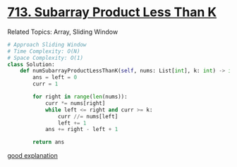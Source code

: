 # [713. Subarray Product Less Than K](https://leetcode.com/problems/subarray-product-less-than-k/)
Related Topics: Array, Sliding Window  


```python
# Approach Sliding Window
# Time Complexity: O(N) 
# Space Complexity: O(1)
class Solution:
    def numSubarrayProductLessThanK(self, nums: List[int], k: int) -> int:
        ans = left = 0
        curr = 1

        for right in range(len(nums)):
            curr *= nums[right]
            while left <= right and curr >= k:
                curr //= nums[left]
                left += 1
            ans += right - left + 1

        return ans
```

[good explanation](https://foolishhungry.com/subarray-product-less-than-k/)
